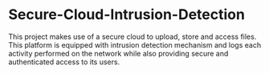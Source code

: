 # Secure-Cloud-Intrusion-Detection
This project makes use of a secure cloud to upload, store and access files. This platform is equipped with intrusion detection mechanism and logs each activity performed on the network while also providing secure and authenticated access to its users.
